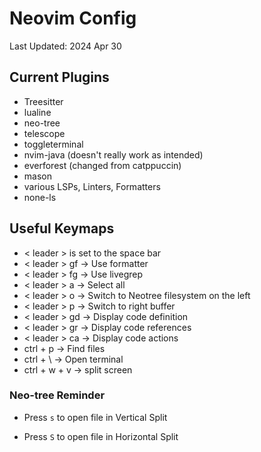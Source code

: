 # Neovim Config

Last Updated: 2024 Apr 30

## Current Plugins
* Treesitter
* lualine
* neo-tree
* telescope
* toggleterminal
* nvim-java (doesn't really work as intended)
* everforest (changed from catppuccin)
* mason
* various LSPs, Linters, Formatters
* none-ls


## Useful Keymaps
* < leader > is set to the space bar
* < leader > gf -> Use formatter
* < leader > fg -> Use livegrep
* < leader > a -> Select all
* < leader > o -> Switch to Neotree filesystem on the left
* < leader > p -> Switch to right buffer
* < leader > gd -> Display code definition
* < leader > gr -> Display code references
* < leader > ca -> Display code actions
* ctrl + p -> Find files
* ctrl + \ -> Open terminal
* ctrl + w + v -> split screen
### Neo-tree Reminder

* Press ```s``` to open file in Vertical Split

* Press ```S``` to open file in Horizontal Split
